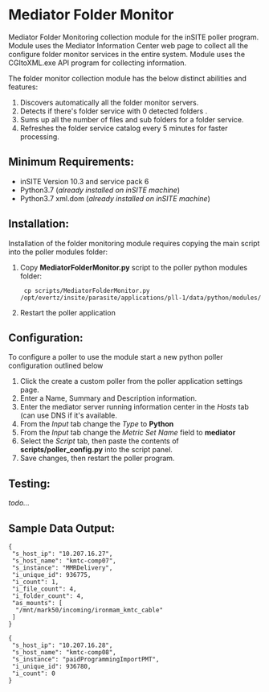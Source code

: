 # Mediator Folder Monitor

Mediator Folder Monitoring collection module for the inSITE poller program. Module uses the Mediator Information Center web page to collect all the configure folder monitor services in the entire system.  Module uses the CGItoXML.exe API program for collecting information.

The folder monitor collection module has the below distinct abilities and features:

1. Discovers automatically all the folder monitor servers.
2. Detects if there's folder service with 0 detected folders .
3. Sums up all the number of files and sub folders for a folder service.
4. Refreshes the folder service catalog every 5 minutes for faster processing.

## Minimum Requirements:

- inSITE Version 10.3 and service pack 6
- Python3.7 (_already installed on inSITE machine_)
- Python3.7 xml.dom (_already installed on inSITE machine_)

## Installation:

Installation of the folder monitoring module requires copying the main script into the poller modules folder:

1. Copy __MediatorFolderMonitor.py__ script to the poller python modules folder:

   ```
    cp scripts/MediatorFolderMonitor.py /opt/evertz/insite/parasite/applications/pll-1/data/python/modules/
   ```
2. Restart the poller application

## Configuration:

To configure a poller to use the module start a new python poller configuration outlined below

1. Click the create a custom poller from the poller application settings page.
2. Enter a Name, Summary and Description information.
3. Enter the mediator server running information center in the _Hosts_ tab (can use DNS if it's available.
4. From the _Input_ tab change the _Type_ to __Python__
5. From the _Input_ tab change the _Metric Set Name_ field to __mediator__
6. Select the _Script_ tab, then paste the contents of __scripts/poller_config.py__ into the script panel.
7. Save changes, then restart the poller program.

## Testing:

_todo..._

## Sample Data Output:

```
{
 "s_host_ip": "10.207.16.27",
 "s_host_name": "kmtc-comp07",
 "s_instance": "MMRDelivery",
 "i_unique_id": 936775,
 "i_count": 1,
 "i_file_count": 4,
 "i_folder_count": 4,
 "as_mounts": [
  "/mnt/mark50/incoming/ironmam_kmtc_cable"
 ]
}
```

```
{
 "s_host_ip": "10.207.16.28",
 "s_host_name": "kmtc-comp08",
 "s_instance": "paidProgrammingImportPMT",
 "i_unique_id": 936780,
 "i_count": 0
}
```
